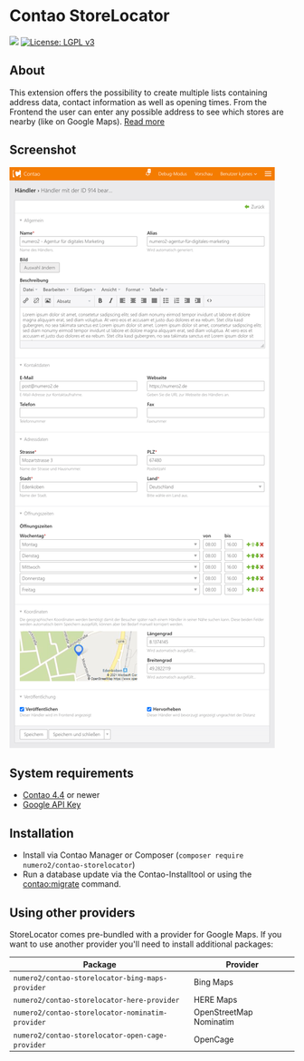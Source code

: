 Contao StoreLocator
======================

[![](https://img.shields.io/packagist/v/numero2/contao-storelocator.svg?style=flat-square)](https://packagist.org/packages/numero2/contao-storelocator) [![License: LGPL v3](https://img.shields.io/badge/License-LGPL%20v3-blue.svg?style=flat-square)](http://www.gnu.org/licenses/lgpl-3.0)

About
--

This extension offers the possibility to create multiple lists containing address data, contact information as well as opening times. From the Frontend the user can enter any possible address to see which stores are nearby (like on Google Maps). [Read more](https://www.numero2.de/contao/erweiterungen/storelocator.html)


Screenshot
--

![Editing a single store](./docs/screenshot.png)


System requirements
--

* [Contao 4.4](https://github.com/contao/core) or newer
* [Google API Key](https://github.com/numero2/contao-storelocator/wiki/Google-Keys)

Installation
--

* Install via Contao Manager or Composer (`composer require numero2/contao-storelocator`)
* Run a database update via the Contao-Installtool or using the [contao:migrate](https://docs.contao.org/dev/reference/commands/) command.

Using other providers
--

StoreLocator comes pre-bundled with a provider for Google Maps.
If you want to use another provider you'll need to install additional packages:

| Package                                          | Provider                |
| ------------------------------------------------ | ----------------------- |
| `numero2/contao-storelocator-bing-maps-provider` | Bing Maps               |
| `numero2/contao-storelocator-here-provider`      | HERE Maps               |
| `numero2/contao-storelocator-nominatim-provider` | OpenStreetMap Nominatim |
| `numero2/contao-storelocator-open-cage-provider` | OpenCage                |
